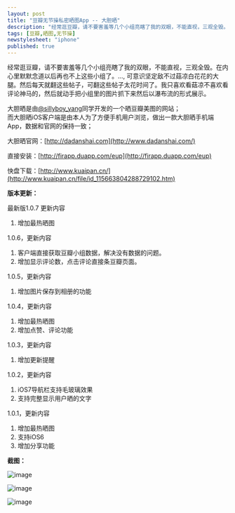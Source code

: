 ```yaml
---
layout: post
title: "豆瓣无节操私密晒图App -- 大胆晒"
description: "经常逛豆瓣，请不要害羞等几个小组亮瞎了我的双眼，不能直视，三观全毁。在内心里默默念道以后再也不上这些小组了。..., 可意识坚定敌不过菇凉白花花的大腿。然后每天就翻这些帖子，可翻这些帖子太花时间了。我只喜欢看菇凉不喜欢看评论神马的，然后就动手把小组里的图片抓下来然后以瀑布流的形式展示。"
tags: [豆瓣,晒图,无节操]
newstylesheet: "iphone"
published: true
---
```


经常逛豆瓣，请不要害羞等几个小组亮瞎了我的双眼，不能直视，三观全毁。在内心里默默念道以后再也不上这些小组了。..., 可意识坚定敌不过菇凉白花花的大腿。然后每天就翻这些帖子，可翻这些帖子太花时间了。我只喜欢看菇凉不喜欢看评论神马的，然后就动手把小组里的图片抓下来然后以瀑布流的形式展示。

大胆晒是由[@sillyboy_yang](http://www.douban.com/people/yytv5)同学开发的一个晒豆瓣美图的网站；  
而大胆晒iOS客户端是由本人为了方便手机用户浏览，做出一款大胆晒手机端App，数据和官网的保持一致；

大胆晒官网：[http://dadanshai.com](http://www.dadanshai.com/)

直接安装：[http://firapp.duapp.com/eup](http://firapp.duapp.com/eup)

快盘下载：[http://www.kuaipan.cn/](http://www.kuaipan.cn/file/id_115663804288729102.htm)

**版本更新：**  

最新版1.0.7 更新内容
1. 增加最热晒图

1.0.6，更新内容
1. 客户端直接获取豆瓣小组数据，解决没有数据的问题。
2. 增加显示评论数，点击评论直接条豆瓣页面。

1.0.5，更新内容  
1. 增加图片保存到相册的功能

1.0.4，更新内容  
1. 增加最热晒图  
2. 增加点赞、评论功能

1.0.3，更新内容  
1. 增加更新提醒

1.0.2，更新内容  
1. iOS7导航栏支持毛玻璃效果  
2. 支持完整显示用户晒的文字  

1.0.1，更新内容  
1. 增加最热晒图  
2. 支持iOS6
3. 增加分享功能  

**截图：**  

![image](http://app.wapx.cn/appfile//864c09b8d7bee838aaa0300088b692fa/image1.png?03221943097166108075)  



![image](http://app.wapx.cn/appfile//864c09b8d7bee838aaa0300088b692fa/image2.png?03221942598079208497)



![image](http://images.feng.com/data/attachment/forum/201403/22/235319at5fe8fktffrs5wx.jpg)
